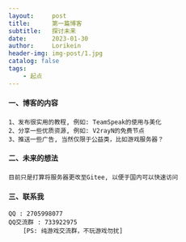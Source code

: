 ```yaml
---
layout:     post
title:      第一篇博客
subtitle:   探讨未来
date:       2023-01-30
author:     Lorikein
header-img: img-post/1.jpg
catalog: false
tags:
    - 起点
---
```

#### 一、博客的内容			

	1、发布很实用的教程, 例如: TeamSpeak的使用与美化
	2、分享一些优质资源, 例如: V2rayN的免费节点
	3、推送一些广告, 当然仅限于公益类，比如游戏服务器？

#### 二、未来的想法

	目前只是打算将服务器更改至Gitee, 以便于国内可以快速访问
	
#### 三、联系我

	QQ : 2705998077
	QQ交流群 : 733922975
		[PS: 纯游戏交流群，不玩游戏勿扰]
